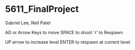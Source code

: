 # 5611_FinalProject

Gabriel Lee, Neil Patel

AD or Arrow Keys to move
SPACE to shoot
'r' to Respawn

UP arrow to increase level
ENTER to respawn at current level
